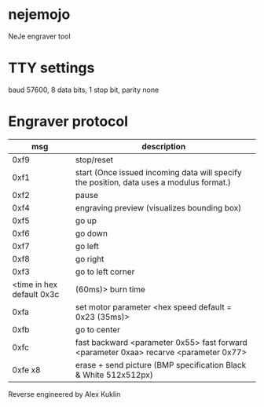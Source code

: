 # nejemojo

NeJe engraver tool

# TTY settings

baud 57600, 8 data bits, 1 stop bit, parity none


# Engraver protocol

| msg                        | description                                                                              |
| ---                        | ---                                                                                      |
| 0xf9                       | stop/reset                                                                               |
| 0xf1                       | start (Once issued incoming data will specify the position, data uses a modulus format.) |
| 0xf2                       | pause                                                                                    |
| 0xf4                       | engraving preview (visualizes bounding box)                                              |
| 0xf5                       | go up                                                                                    |
| 0xf6                       | go down                                                                                  |
| 0xf7                       | go left                                                                                  |
| 0xf8                       | go right                                                                                 |
| 0xf3                       | go to left corner                                                                        |
| <time in hex default  0x3c | (60ms)> burn time                                                                        |
| 0xfa                       | set motor parameter <hex speed default = 0x23 (35ms)>                                    |
| 0xfb                       | go to center                                                                             |
| 0xfc                       | fast backward <parameter 0x55> fast forward <parameter 0xaa> recarve <parameter 0x77>    |
| 0xfe x8                    | erase + send picture <picture data bmp> (BMP specification Black & White 512x512px)      |

Reverse engineered by Alex Kuklin
